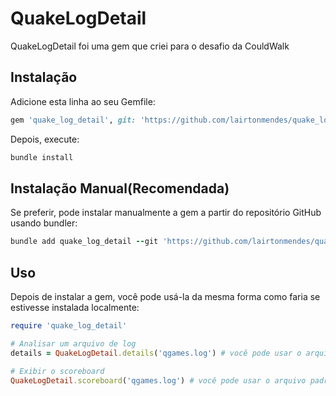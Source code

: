 # QuakeLogDetail

QuakeLogDetail foi uma gem que criei para o desafio da CouldWalk

## Instalação

Adicione esta linha ao seu Gemfile:

```ruby
gem 'quake_log_detail', git: 'https://github.com/lairtonmendes/quake_log_detail.git'
```

Depois, execute:
```ruby
bundle install
```

## Instalação Manual(Recomendada)

Se preferir, pode instalar manualmente a gem a partir do repositório GitHub usando bundler:
```ruby
bundle add quake_log_detail --git 'https://github.com/lairtonmendes/quake_log_detail.git'
```

## Uso

Depois de instalar a gem, você pode usá-la da mesma forma como faria se estivesse instalada localmente:

```ruby
require 'quake_log_detail'

# Analisar um arquivo de log
details = QuakeLogDetail.details('qgames.log') # você pode usar o arquivo padrão

# Exibir o scoreboard
QuakeLogDetail.scoreboard('qgames.log') # você pode usar o arquivo padrão
```
